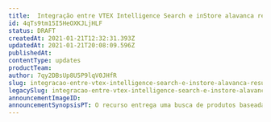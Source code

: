 ```yaml
---
title:  Integração entre VTEX Intelligence Search e inStore alavanca resultados de lojas físicas.
id: 4qTs9tm15I5HeOXKJLjHLF
status: DRAFT
createdAt: 2021-01-21T12:32:31.393Z
updatedAt: 2021-01-21T20:08:09.596Z
publishedAt: 
contentType: updates
productTeam: 
author: 7qy2DBsUp8U5P9lqV0JHfR
slug: integracao-entre-vtex-intelligence-search-e-instore-alavanca-resultados-de
legacySlug: integracao-entre-vtex-intelligence-search-e-instore-alavanca-resultados-de
announcementImageID: 
announcementSynopsisPT: O recurso entrega uma busca de produtos baseada em cache, permitindo que o app inStore funcione sem internet.
---
```




